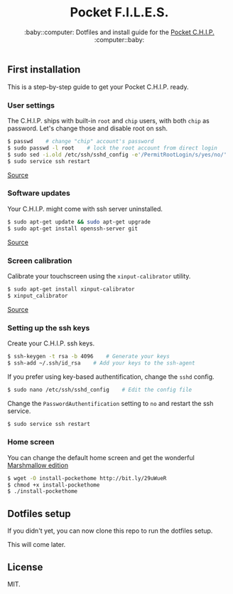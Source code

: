 <h1 align="center">Pocket F.I.L.E.S.</h1>
<div align="center">
:baby::computer: Dotfiles and install guide for the <a href="https://getchip.com/pages/pocketchip">Pocket C.H.I.P.</a> :computer::baby:
</div>

<br/>

## First installation

This is a step-by-step guide to get your Pocket C.H.I.P. ready.

### User settings

The C.H.I.P. ships with built-in `root` and `chip` users, with both `chip` as password. Let's change those and disable root on ssh.

```sh
$ passwd    # change "chip" account's password
$ sudo passwd -l root    # lock the root account from direct login
$ sudo sed -i.old /etc/ssh/sshd_config -e'/PermitRootLogin/s/yes/no/'    # configure sshd to not allow root
$ sudo service ssh restart
```

[Source](http://www.chip-community.org/index.php/Care_and_Feeding)

### Software updates

Your C.H.I.P. might come with ssh server uninstalled.

```sh
$ sudo apt-get update && sudo apt-get upgrade
$ sudo apt-get install openssh-server git
```

[Source](https://bbs.nextthing.co/t/ssh-to-pocket-chip/4694/16)

### Screen calibration

Calibrate your touchscreen using the `xinput-calibrator` utility.

```sh
$ sudo apt-get install xinput-calibrator
$ xinput_calibrator
```

[Source](http://www.chip-community.org/index.php/Calibrate_Touchscreen)

### Setting up the ssh keys

Create your C.H.I.P. ssh keys.

```sh
$ ssh-keygen -t rsa -b 4096    # Generate your keys
$ ssh-add ~/.ssh/id_rsa    # Add your keys to the ssh-agent
```

If you prefer using key-based authentification, change the `sshd` config.

```sh
$ sudo nano /etc/ssh/sshd_config    # Edit the config file
```

Change the `PasswordAuthentification` setting to `no` and restart the ssh service.

```sh
$ sudo service ssh restart
```

### Home screen

You can change the default home screen and get the wonderful [Marshmallow edition](https://bbs.nextthing.co/t/pocket-home-marshmallow-edition/6579/1)

```sh
$ wget -O install-pockethome http://bit.ly/29uWueR
$ chmod +x install-pockethome
$ ./install-pockethome
```

## Dotfiles setup

If you didn't yet, you can now clone this repo to run the dotfiles setup.

This will come later.

## License

MIT.


